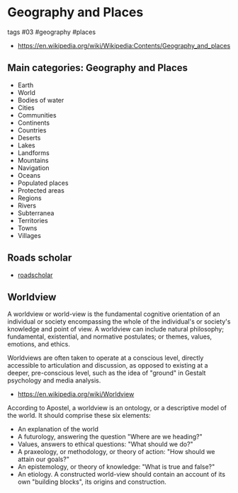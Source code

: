 # Geography and Places

tags #03 #geography #places

* https://en.wikipedia.org/wiki/Wikipedia:Contents/Geography_and_places

## Main categories: Geography and Places

* Earth
* World
* Bodies of water
* Cities
* Communities
* Continents
* Countries
* Deserts
* Lakes
* Landforms
* Mountains
* Navigation
* Oceans
* Populated places
* Protected areas
* Regions
* Rivers
* Subterranea
* Territories
* Towns
* Villages

## Roads scholar

* [roadscholar](https://www.roadscholar.org/)

## Worldview

A worldview or world-view is the fundamental cognitive orientation of an individual or society encompassing the whole of the individual's or society's knowledge and point of view. A worldview can include natural philosophy; fundamental, existential, and normative postulates; or themes, values, emotions, and ethics.

Worldviews are often taken to operate at a conscious level, directly accessible to articulation and discussion, as opposed to existing at a deeper, pre-conscious level, such as the idea of "ground" in Gestalt psychology and media analysis.

* https://en.wikipedia.org/wiki/Worldview

According to Apostel, a worldview is an ontology, or a descriptive model of the world. It should comprise these six elements:

* An explanation of the world
* A futurology, answering the question "Where are we heading?"
* Values, answers to ethical questions: "What should we do?"
* A praxeology, or methodology, or theory of action: "How should we attain our goals?"
* An epistemology, or theory of knowledge: "What is true and false?"
* An etiology. A constructed world-view should contain an account of its own "building blocks", its origins and construction.
